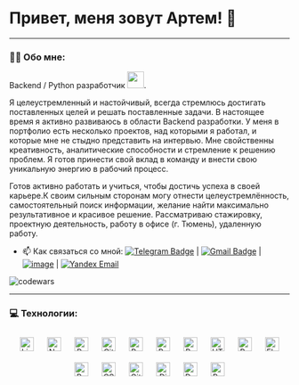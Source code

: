# Привет, меня зовут Артем! 👋

--- 
### :man_technologist: Обо мне:

Backend / Python разработчик <img src="https://media.giphy.com/media/WUlplcMpOCEmTGBtBW/giphy.gif" width="30px">.

Я целеустремленный и настойчивый, всегда стремлюсь достигать поставленных целей и решать поставленные задачи. В настоящее время я активно развиваюсь в области Backend разработки. У меня в портфолио есть несколько проектов, над которыми я работал, и которые мне не стыдно представить на интервью. Мне свойственны креативность, аналитические способности и стремление к решению проблем. Я готов принести свой вклад в команду и внести свою уникальную энергию в рабочий процесс.

Готов активно работать и учиться, чтобы достичь успеха в своей карьере.К своим сильным сторонам могу отнести целеустремлённость, самостоятельный поиск информации, желание найти максимально результативное и красивое решение.
Рассматриваю стажировку, проектную деятельность, работу в офисе (г. Тюмень), удаленную работу.

- :mailbox: Как связаться со мной: [![Telegram Badge](https://img.shields.io/badge/-artem-blue?style=flat&logo=Telegram&logoColor=white)](https://t.me/art_kak_dela) | [![Gmail Badge](https://img.shields.io/badge/-Gmail-red?style=flat&logo=Gmail&logoColor=white)](mailto:sitdikov.artem.job@gmail.comm) | [![image](https://github.com/artem-sitd/artem-sitd/assets/22573129/21096001-0828-40eb-b730-077af0259dd0)](https://tyumen.hh.ru/resume/ea5b10f8ff098266ef0039ed1f736c4b526173) | [![Yandex Email](https://img.shields.io/badge/Yandex-Email-red)](mailto:tym3@yandex.ru)


![codewars](https://www.codewars.com/users/artem-sitd/badges/large)

---

### 💻 Технологии:
<div align="center">  
<a href="https://www.linux.org/" target="_blank"><img style="margin: 10px" src="https://profilinator.rishav.dev/skills-assets/linux-original.svg" alt="Linux" height="25" /></a>  
<a href="https://www.nginx.com/" target="_blank"><img style="margin: 10px" src="https://profilinator.rishav.dev/skills-assets/nginx-original.svg" alt="Nginx" height="25" /></a>  
<a href="https://www.python.org/" target="_blank"><img style="margin: 10px" src="https://profilinator.rishav.dev/skills-assets/python-original.svg" alt="Python" height="25" /></a>  
<a href="https://github.com/" target="_blank"><img style="margin: 10px" src="https://profilinator.rishav.dev/skills-assets/git-scm-icon.svg" alt="Git" height="25" /></a>  
<a href="https://redux.js.org/" target="_blank"><img style="margin: 10px" src="https://profilinator.rishav.dev/skills-assets/redux-original.svg" alt="Redux" height="25" /></a>  
<a href="https://www.gnu.org/software/bash/" target="_blank"><img style="margin: 10px" src="https://profilinator.rishav.dev/skills-assets/gnu_bash-icon.svg" alt="Bash" height="25" /></a>  
<a href="https://getbootstrap.com/docs/3.4/javascript/" target="_blank"><img style="margin: 10px" src="https://profilinator.rishav.dev/skills-assets/bootstrap-plain.svg" alt="Bootstrap" height="25" /></a>  
<a href="https://en.wikipedia.org/wiki/HTML5" target="_blank"><img style="margin: 10px" src="https://profilinator.rishav.dev/skills-assets/html5-original-wordmark.svg" alt="HTML5" height="25" /></a>  
<a href="https://redis.io/" target="_blank"><img style="margin: 10px" src="https://profilinator.rishav.dev/skills-assets/redis-original-wordmark.svg" alt="Redis" height="25" /></a>  
<a href="https://flask.palletsprojects.com/" target="_blank"><img style="margin: 10px" src="https://profilinator.rishav.dev/skills-assets/flask.png" alt="Flask" height="25" /></a>  
<a href="https://docs.microsoft.com/en-us/powershell/" target="_blank"><img style="margin: 10px" src="https://profilinator.rishav.dev/skills-assets/powershell.png" alt="PowerShell" height="25" /></a>  
<a href="https://www.w3schools.com/css/" target="_blank"><img style="margin: 10px" src="https://profilinator.rishav.dev/skills-assets/css3-original-wordmark.svg" alt="CSS3" height="25" /></a>  
<a href="https://about.gitlab.com/" target="_blank"><img style="margin: 10px" src="https://profilinator.rishav.dev/skills-assets/gitlab.svg" alt="GitLab" height="25" /></a>  
<a href="https://www.djangoproject.com/" target="_blank"><img style="margin: 10px" src="https://profilinator.rishav.dev/skills-assets/django-original.svg" alt="Django" height="25" /></a>  
<a href="https://www.docker.com/" target="_blank"><img style="margin: 10px" src="https://profilinator.rishav.dev/skills-assets/docker-original-wordmark.svg" alt="Docker" height="25" /></a>  
<a href="https://www.postgresql.org/" target="_blank"><img style="margin: 10px" src="https://profilinator.rishav.dev/skills-assets/postgresql-original-wordmark.svg" alt="PostgreSQL" height="25" /></a>  
</div>
</td><td valign="top" width="33%">
</td></tr></table>  
<br/>  
